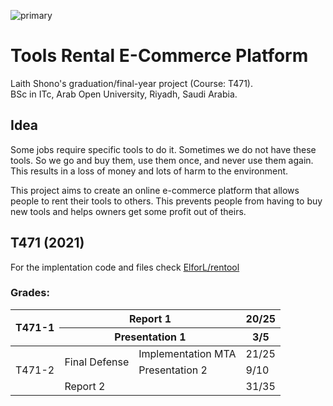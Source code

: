 ![primary](https://user-images.githubusercontent.com/57017872/143594982-5e5fe556-9c55-4022-9eb9-b887f0384b94.png)
# Tools Rental E-Commerce Platform

Laith Shono's graduation/final-year project (Course: T471).  
BSc in ITc, Arab Open University, Riyadh, Saudi Arabia.  

## Idea
Some jobs require specific tools to do it. Sometimes we do not have these tools. So we go and buy them, use them once, and never use them again. This results in a loss of money and lots of harm to the environment.

This project aims to create an online e-commerce platform that allows people to rent their tools to others. This prevents people from having to buy new tools and helps owners get some profit out of theirs.

## T471 (2021)
For the implentation code and files check [ElforL/rentool](https://github.com/ElforL/rentool)

### Grades:
<table>
<thead>
  <tr>
    <th rowspan="2">T471-1</th>
    <th colspan="2">Report 1</th>
    <th>20/25</th>
  </tr>
  <tr>
    <th colspan="2">Presentation 1</th>
    <th>3/5</th>
  </tr>
</thead>
<tbody>
  <tr>
    <td rowspan="3">T471-2</td>
    <td rowspan="2">Final Defense</td>
    <td>Implementation MTA</td>
    <td>21/25</td>
  </tr>
  <tr>
    <td>Presentation 2</td>
    <td>9/10</td>
  </tr>
  <tr>
    <td colspan="2">Report 2</td>
    <td>31/35</td>
  </tr>
</tbody>
</table
